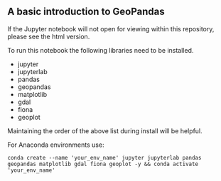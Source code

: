 ## A basic introduction to GeoPandas  

If the Jupyter notebook will not open for viewing within this repository, please see the html version.

To run this notebook the following libraries need to be installed.
- jupyter
- jupyterlab
- pandas
- geopandas
- matplotlib
- gdal
- fiona
- geoplot

Maintaining the order of the above list during install will be helpful.

For Anaconda environments use:

```conda create --name 'your_env_name' jupyter jupyterlab pandas geopandas matplotlib gdal fiona geoplot -y && conda activate 'your_env_name'```
